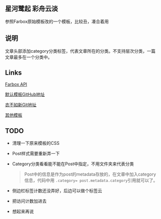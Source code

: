 
星河鹭起 彩舟云淡
----------------

参照Farbox原始模板改的一个模板，比较丑，凑合着用

说明
----
文章头部添加category分类标签，代表文章所在的分类。不支持层次分类，一篇文章最多在一个分类中。


Links
-----

[Farbox API](http://api.farbox.com/?lang=zh_cn)

[默认模板GitHub地址](https://github.com/BuildFarBox/default-template)

[衣不如新Git地址](https://github.com/deepure/fblog)

[其他模板](https://github.com/BuildFarBox/templates/tree/master/template_packages)

TODO
----
- 清理一下原来模板的CSS
- Post样式需要重新弄一下
- Category分类看看能不能在Post中指定，不用文件夹来代表分类
	>	Post中的信息是作为post的metadata存放的，在文章中加入category信息，代码中用
		`.category= post.metadata.category`引用就可以了。

- 侧边栏标签计数还没弄好，后边可以做个标签云
- 把访问计数加进去
- 想起来再说

